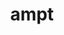 ---
title: "ampt"
layout: cache
categories: [package, develop]
meta: {"compilers": ["none"], "num_specs": 7, "num_specs_by_stack": {"hep": 7, "root": 7}, "oss": ["ubuntu22.04"], "platforms": ["linux"], "stacks": ["hep", "root"], "targets": ["x86_64_v3"], "versions": ["2.26-t9b_atlas"]}
spec_details: [{"compiler": "none", "hash": "6se7lpwnhu53d5yv7fkwaa23vpk6m2ca", "os": "ubuntu22.04", "platform": "linux", "size": "-", "stacks": ["hep", "root"], "target": "x86_64_v3", "variants": ["build_system=makefile", "patches:=7a9a4f1"], "versions": ["2.26-t9b_atlas"]}, {"compiler": "none", "hash": "fo65z5vtqcxko4jbz26bouisgvtyjpud", "os": "ubuntu22.04", "platform": "linux", "size": "-", "stacks": ["hep", "root"], "target": "x86_64_v3", "variants": ["build_system=makefile", "patches:=7a9a4f1"], "versions": ["2.26-t9b_atlas"]}, {"compiler": "none", "hash": "h3if3dgbyyljnmo7oolt6jwt2vl2k7ki", "os": "ubuntu22.04", "platform": "linux", "size": "-", "stacks": ["hep", "root"], "target": "x86_64_v3", "variants": ["build_system=makefile", "patches:=7a9a4f1"], "versions": ["2.26-t9b_atlas"]}, {"compiler": "none", "hash": "hriuag7t5yn73jwyyuwkiulqpgkjpsf3", "os": "ubuntu22.04", "platform": "linux", "size": "-", "stacks": ["hep", "root"], "target": "x86_64_v3", "variants": ["build_system=makefile", "patches:=7a9a4f1"], "versions": ["2.26-t9b_atlas"]}, {"compiler": "none", "hash": "m6rjs66k6sxvjnh4o3flgqfngrbilcz3", "os": "ubuntu22.04", "platform": "linux", "size": "-", "stacks": ["hep", "root"], "target": "x86_64_v3", "variants": ["build_system=makefile", "patches:=7a9a4f1"], "versions": ["2.26-t9b_atlas"]}, {"compiler": "none", "hash": "pi3rpzpflklfso5tb4xgtysducvscnyd", "os": "ubuntu22.04", "platform": "linux", "size": "-", "stacks": ["hep", "root"], "target": "x86_64_v3", "variants": ["build_system=makefile", "patches:=7a9a4f1"], "versions": ["2.26-t9b_atlas"]}, {"compiler": "none", "hash": "vinw2eb6n5rthl72klh2wk4n66d3qmxp", "os": "ubuntu22.04", "platform": "linux", "size": "-", "stacks": ["hep", "root"], "target": "x86_64_v3", "variants": ["build_system=makefile", "patches:=7a9a4f1"], "versions": ["2.26-t9b_atlas"]}]
---